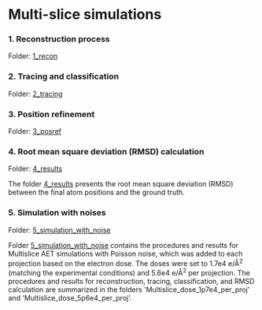 # Multi-slice simulations

### 1. Reconstruction process

Folder: [1_recon](./1_recon)

### 2. Tracing and classification

Folder: [2_tracing](./2_tracing)

### 3. Position refinement

Folder: [3_posref](./3_posref)

### 4. Root mean square deviation (RMSD) calculation

Folder: [4_results](./4_results)

The folder [4_results](./4_results) presents the root mean square deviation (RMSD) between the final atom positions and the ground truth.

### 5. Simulation with noises

Folder: [5_simulation_with_noise](./5_simulation_with_noise)

Folder [5_simulation_with_noise](./5_simulation_with_noise) contains the procedures and results for Multislice AET simulations with Poisson noise, which was added to each projection based on the electron dose. The doses were set to 1.7e4 e/Å<sup>2</sup> (matching the experimental conditions) and 5.6e4 e/Å<sup>2</sup> per projection. The procedures and results for reconstruction, tracing, classification, and RMSD calculation are summarized in the folders 'Multislice_dose_1p7e4_per_proj' and 'Multislice_dose_5p6e4_per_proj'.
